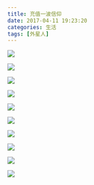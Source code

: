 ```yaml
---
title: 充值一波信仰
date: 2017-04-11 19:23:20
categories: 生活
tags: [外星人] 
---
```


![](http://ww4.sinaimg.cn/large/006HJ39wgy1feirplnz2qj30zk0qoju8.jpg)

<!-- more -->

![](http://ww4.sinaimg.cn/large/006HJ39wgy1feiro2uyfzj30zk0qodj6.jpg)

![](http://ww3.sinaimg.cn/large/006HJ39wgy1feiro3d7zcj30zk0qotbx.jpg)

![](http://ww2.sinaimg.cn/large/006HJ39wgy1feiro3u3t9j30zk0qoq54.jpg)

![](http://ww2.sinaimg.cn/large/006HJ39wgy1feiro2ut5hj30qo0zk40w.jpg)

![](http://ww2.sinaimg.cn/large/006HJ39wgy1feiro3vgrlj30qo0zkdji.jpg)

![](http://ww2.sinaimg.cn/large/006HJ39wgy1feiro3yuhqj30zk0qo78c.jpg)

![](http://ww4.sinaimg.cn/large/006HJ39wgy1feiro4osswj30zk0qoq72.jpg)

![](http://ww4.sinaimg.cn/large/006HJ39wgy1feiro54u3cj30zk0qojui.jpg)

![](http://ww2.sinaimg.cn/large/006HJ39wgy1feiro4xxlbj30qo0zkwhr.jpg)